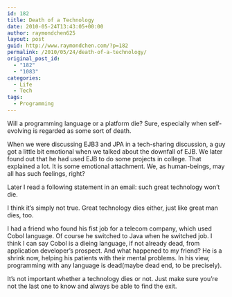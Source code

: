 ```yaml
---
id: 182
title: Death of a Technology
date: 2010-05-24T13:43:05+00:00
author: raymondchen625
layout: post
guid: http://www.raymondchen.com/?p=182
permalink: /2010/05/24/death-of-a-technology/
original_post_id:
  - "182"
  - "1083"
categories:
  - Life
  - Tech
tags:
  - Programming
---
```

Will a programming language or a platform die? Sure, especially when self-evolving is regarded as some sort of death.

When we were discussing EJB3 and JPA in a tech-sharing discussion, a guy got a little bit emotional when we talked about the downfall of EJB. We later found out that he had used EJB to do some projects in college. That explained a lot. It is some emotional attachment. We, as human-beings, may all has such feelings, right?

Later I read a following statement in an email: such great technology won&#8217;t die.

I think it&#8217;s simply not true. Great technology dies either, just like great man dies, too.

I had a friend who found his fist job for a telecom company, which used Cobol language. Of course he switched to Java when he switched job. I think I can say Cobol is a dieing language, if not already dead, from application developer&#8217;s prospect. And what happened to my friend? He is a shrink now, helping his patients with their mental problems. In his view, programming with any language is dead(maybe dead end, to be precisely).

It&#8217;s not important whether a technology dies or not. Just make sure you&#8217;re not the last one to know and always be able to find the exit.